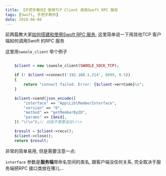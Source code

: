 ```yaml
---
title: 【手把手教你】使用TCP Client 调用Swoft RPC 服务
tags: [Swoft, 手把手教你]
date: 2018-06-08
---
```


前两篇教大家[如何搭建和使用Swoft RPC 服务](/2018-06-06/swoft/用Swoft%20搭建微服务), 这里简单说一下用其他TCP 客户端如何调用Swoft 的RPC 服务

这里用`swoole_client` 举个例子
```php

    $client = new \swoole_client(SWOOLE_SOCK_TCP);

    if (! $client->connect('192.168.1.214', 8099, 0.5))
    {
        return "connect failed. Error: {$client->errCode}\n";
    }

    $client->send(json_encode([
        "interface" => "App\Lib\MemberInterface",
        "version" => "0",
        "method" => "getMemberByID",
        "params" => [$mid],
    ])."\r\n");// 旧版不需要追加\r\n

    $result = $client->recv();
    $client->close();
    return $result;
```

非常的简单易用, 但是需要注意一点:

`interface` 参数是**服务端**带命名空间的类名, 跟客户端没任何关系, 完全取决于服务端把RPC 接口类放在哪儿...
